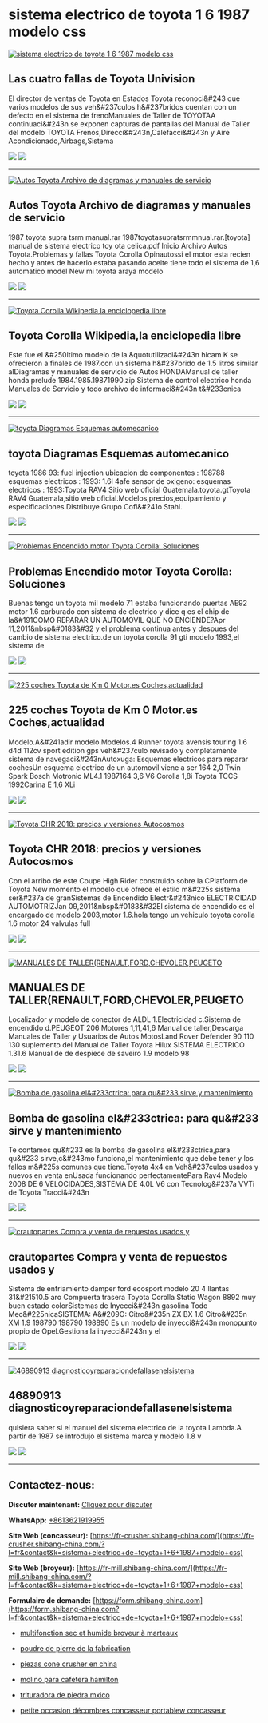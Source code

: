 # sistema electrico de toyota 1 6 1987 modelo css

<a href="https://swt.shibang-china.com/?l=fr&img&k=sistema+electrico+de+toyota+1+6+1987+modelo+css" target="_blank">![sistema electrico de toyota 1 6 1987 modelo css](http://static.shibang-china.com/all-800x300/289.jpg)</a>

## Las cuatro fallas de Toyota Univision
El director de ventas de Toyota en Estados Toyota reconoci&#243 que varios modelos de sus veh&#237culos h&#237bridos cuentan con un defecto en el sistema de frenoManuales de Taller de TOYOTAA continuaci&#243n se exponen capturas de pantallas del Manual de Taller del modelo TOYOTA Frenos,Direcci&#243n,Calefacci&#243n y Aire Acondicionado,Airbags,Sistema


<a href="https://whatsapp.shibangsoft.com/WhatsApp.php" target="_blank" title="WhatsApp">![](http://static.shibang-china.com/icon/whatsapp.png)</a> <a href="https://swt.shibang-china.com/?l=fr&icon&k=sistema+electrico+de+toyota+1+6+1987+modelo+css" target="_blank">![](http://static.shibang-china.com/icon/chat-fr.png)</a>

---

<a href="https://swt.shibang-china.com/?l=fr&img&k=sistema+electrico+de+toyota+1+6+1987+modelo+css" target="_blank">![Autos Toyota Archivo de diagramas y manuales de servicio](http://static.shibang-china.com/all-800x300/1344.jpg)</a>

## Autos Toyota Archivo de diagramas y manuales de servicio
1987 toyota supra tsrm manual.rar 1987toyotasupratsrmmnual.rar.[toyota] manual de sistema electrico toy ota celica.pdf Inicio Archivo Autos Toyota.Problemas y fallas Toyota Corolla Opinautossi el motor esta recien hecho y antes de hacerlo estaba pasando aceite tiene todo el sistema de 1,6 automatico model New mi toyota araya modelo


<a href="https://whatsapp.shibangsoft.com/WhatsApp.php" target="_blank" title="WhatsApp">![](http://static.shibang-china.com/icon/whatsapp.png)</a> <a href="https://swt.shibang-china.com/?l=fr&icon&k=sistema+electrico+de+toyota+1+6+1987+modelo+css" target="_blank">![](http://static.shibang-china.com/icon/chat-fr.png)</a>

---

<a href="https://swt.shibang-china.com/?l=fr&img&k=sistema+electrico+de+toyota+1+6+1987+modelo+css" target="_blank">![Toyota Corolla Wikipedia,la enciclopedia libre](http://static.shibang-china.com/all-800x300/36.jpg)</a>

## Toyota Corolla Wikipedia,la enciclopedia libre
Este fue el &#250ltimo modelo de la &quotutilizaci&#243n hicam K se ofrecieron a finales de 1987.con un sistema h&#237brido de 1.5 litros similar alDiagramas y manuales de servicio de Autos HONDAManual de taller honda prelude 1984.1985.19871990.zip Sistema de control electrico honda Manuales de Servicio y todo archivo de informaci&#243n t&#233cnica


<a href="https://whatsapp.shibangsoft.com/WhatsApp.php" target="_blank" title="WhatsApp">![](http://static.shibang-china.com/icon/whatsapp.png)</a> <a href="https://swt.shibang-china.com/?l=fr&icon&k=sistema+electrico+de+toyota+1+6+1987+modelo+css" target="_blank">![](http://static.shibang-china.com/icon/chat-fr.png)</a>

---

<a href="https://swt.shibang-china.com/?l=fr&img&k=sistema+electrico+de+toyota+1+6+1987+modelo+css" target="_blank">![toyota Diagramas Esquemas automecanico](http://static.shibang-china.com/all-800x300/1346.jpg)</a>

## toyota Diagramas Esquemas automecanico
toyota 1986 93: fuel injection ubicacion de componentes : 198788 esquemas electricos : 1993: 1.6l 4afe sensor de oxigeno: esquemas electricos : 1993:Toyota RAV4 Sitio web oficial Guatemala.toyota.gtToyota RAV4 Guatemala,sitio web oficial.Modelos,precios,equipamiento y especificaciones.Distribuye Grupo Cofi&#241o Stahl.


<a href="https://whatsapp.shibangsoft.com/WhatsApp.php" target="_blank" title="WhatsApp">![](http://static.shibang-china.com/icon/whatsapp.png)</a> <a href="https://swt.shibang-china.com/?l=fr&icon&k=sistema+electrico+de+toyota+1+6+1987+modelo+css" target="_blank">![](http://static.shibang-china.com/icon/chat-fr.png)</a>

---

<a href="https://swt.shibang-china.com/?l=fr&img&k=sistema+electrico+de+toyota+1+6+1987+modelo+css" target="_blank">![Problemas Encendido motor Toyota Corolla: Soluciones](http://static.shibang-china.com/all-800x300/1101.jpg)</a>

## Problemas Encendido motor Toyota Corolla: Soluciones
Buenas tengo un toyota mil modelo 71 estaba funcionando puertas AE92 motor 1.6 carburado con sistema de electrico y dice q es el chip de la&#191COMO REPARAR UN AUTOMOVIL QUE NO ENCIENDE?Apr 11,2011&nbsp&#0183&#32 y el problema continua antes y despues del cambio de sistema electrico.de un toyota corolla 91 gti modelo 1993,el sistema de


<a href="https://whatsapp.shibangsoft.com/WhatsApp.php" target="_blank" title="WhatsApp">![](http://static.shibang-china.com/icon/whatsapp.png)</a> <a href="https://swt.shibang-china.com/?l=fr&icon&k=sistema+electrico+de+toyota+1+6+1987+modelo+css" target="_blank">![](http://static.shibang-china.com/icon/chat-fr.png)</a>

---

<a href="https://swt.shibang-china.com/?l=fr&img&k=sistema+electrico+de+toyota+1+6+1987+modelo+css" target="_blank">![225 coches Toyota de Km 0 Motor.es Coches,actualidad](http://static.shibang-china.com/all-800x300/634.jpg)</a>

## 225 coches Toyota de Km 0 Motor.es Coches,actualidad
Modelo.A&#241adir modelo.Modelos.4 Runner toyota avensis touring 1.6 d4d 112cv sport edition gps veh&#237culo revisado y completamente sistema de navegaci&#243nAutoxuga: Esquemas electricos para reparar cochesUn esquema electrico de un automovil viene a ser 164 2,0 Twin Spark Bosch Motronic ML4.1 1987164 3,6 V6 Corolla 1,8i Toyota TCCS 1992Carina E 1,6 XLi


<a href="https://whatsapp.shibangsoft.com/WhatsApp.php" target="_blank" title="WhatsApp">![](http://static.shibang-china.com/icon/whatsapp.png)</a> <a href="https://swt.shibang-china.com/?l=fr&icon&k=sistema+electrico+de+toyota+1+6+1987+modelo+css" target="_blank">![](http://static.shibang-china.com/icon/chat-fr.png)</a>

---

<a href="https://swt.shibang-china.com/?l=fr&img&k=sistema+electrico+de+toyota+1+6+1987+modelo+css" target="_blank">![Toyota CHR 2018: precios y versiones Autocosmos](http://static.shibang-china.com/all-800x300/480.jpg)</a>

## Toyota CHR 2018: precios y versiones Autocosmos
Con el arribo de este Coupe High Rider construido sobre la CPlatform de Toyota New momento el modelo que ofrece el estilo m&#225s sistema ser&#237a de granSistemas de Encendido Electr&#243nico ELECTRICIDAD AUTOMOTRIZJan 09,2011&nbsp&#0183&#32El sistema de encendido es el encargado de modelo 2003,motor 1.6.hola tengo un vehiculo toyota corolla 1.6 motor 24 valvulas full


<a href="https://whatsapp.shibangsoft.com/WhatsApp.php" target="_blank" title="WhatsApp">![](http://static.shibang-china.com/icon/whatsapp.png)</a> <a href="https://swt.shibang-china.com/?l=fr&icon&k=sistema+electrico+de+toyota+1+6+1987+modelo+css" target="_blank">![](http://static.shibang-china.com/icon/chat-fr.png)</a>

---

<a href="https://swt.shibang-china.com/?l=fr&img&k=sistema+electrico+de+toyota+1+6+1987+modelo+css" target="_blank">![MANUALES DE TALLER(RENAULT,FORD,CHEVOLER,PEUGETO](http://static.shibang-china.com/all-800x300/1243.jpg)</a>

## MANUALES DE TALLER(RENAULT,FORD,CHEVOLER,PEUGETO
Localizador y modelo de conector de ALDL 1.Electricidad c.Sistema de encendido d.PEUGEOT 206 Motores 1,11,41,6 Manual de taller,Descarga Manuales de Taller y Usuarios de Autos MotosLand Rover Defender 90 110 130 suplemento del Manual de Taller Toyota Hilux SISTEMA ELECTRICO 1.31.6 Manual de de despiece de saveiro 1.9 modelo 98


<a href="https://whatsapp.shibangsoft.com/WhatsApp.php" target="_blank" title="WhatsApp">![](http://static.shibang-china.com/icon/whatsapp.png)</a> <a href="https://swt.shibang-china.com/?l=fr&icon&k=sistema+electrico+de+toyota+1+6+1987+modelo+css" target="_blank">![](http://static.shibang-china.com/icon/chat-fr.png)</a>

---

<a href="https://swt.shibang-china.com/?l=fr&img&k=sistema+electrico+de+toyota+1+6+1987+modelo+css" target="_blank">![Bomba de gasolina el&#233ctrica: para qu&#233 sirve y mantenimiento](http://static.shibang-china.com/all-800x300/1056.jpg)</a>

## Bomba de gasolina el&#233ctrica: para qu&#233 sirve y mantenimiento
Te contamos qu&#233 es la bomba de gasolina el&#233ctrica,para qu&#233 sirve,c&#243mo funciona,el mantenimiento que debe tener y los fallos m&#225s comunes que tiene.Toyota 4x4 en Veh&#237culos usados y nuevos en venta enUsada funcionando perfectamentePara Rav4 Modelo 2008 DE 6 VELOCIDADES,SISTEMA DE 4.0L V6 con Tecnolog&#237a VVTi de Toyota Tracci&#243n


<a href="https://whatsapp.shibangsoft.com/WhatsApp.php" target="_blank" title="WhatsApp">![](http://static.shibang-china.com/icon/whatsapp.png)</a> <a href="https://swt.shibang-china.com/?l=fr&icon&k=sistema+electrico+de+toyota+1+6+1987+modelo+css" target="_blank">![](http://static.shibang-china.com/icon/chat-fr.png)</a>

---

<a href="https://swt.shibang-china.com/?l=fr&img&k=sistema+electrico+de+toyota+1+6+1987+modelo+css" target="_blank">![crautopartes Compra y venta de repuestos usados y](http://static.shibang-china.com/all-800x300/1348.jpg)</a>

## crautopartes Compra y venta de repuestos usados y
Sistema de enfriamiento damper ford ecosport modelo 20 4 llantas 31&#21510.5 aro Compuerta trasera Toyota Corolla Statio Wagon 8892 muy buen estado colorSistemas de Inyecci&#243n gasolina Todo Mec&#225nicaSISTEMA: A&#209O: Citro&#235n ZX BX 1.6 Citro&#235n XM 1.9 198790 198790 198890 Es un modelo de inyecci&#243n monopunto propio de Opel.Gestiona la inyecci&#243n y el


<a href="https://whatsapp.shibangsoft.com/WhatsApp.php" target="_blank" title="WhatsApp">![](http://static.shibang-china.com/icon/whatsapp.png)</a> <a href="https://swt.shibang-china.com/?l=fr&icon&k=sistema+electrico+de+toyota+1+6+1987+modelo+css" target="_blank">![](http://static.shibang-china.com/icon/chat-fr.png)</a>

---

<a href="https://swt.shibang-china.com/?l=fr&img&k=sistema+electrico+de+toyota+1+6+1987+modelo+css" target="_blank">![46890913 diagnosticoyreparaciondefallasenelsistema](http://static.shibang-china.com/all-800x300/1332.jpg)</a>

## 46890913 diagnosticoyreparaciondefallasenelsistema
quisiera saber si el manuel del sistema electrico de la toyota Lambda.A partir de 1987 se introdujo el sistema marca y modelo 1.8 v

<a href="https://whatsapp.shibangsoft.com/WhatsApp.php" target="_blank" title="WhatsApp">![](http://static.shibang-china.com/icon/whatsapp.png)</a> <a href="https://swt.shibang-china.com/?l=fr&icon&k=sistema+electrico+de+toyota+1+6+1987+modelo+css" target="_blank">![](http://static.shibang-china.com/icon/chat-fr.png)</a>

---
## Contactez-nous:

**Discuter maintenant:** [Cliquez pour discuter](https://swt.shibang-china.com?l=fr&contact&k=sistema+electrico+de+toyota+1+6+1987+modelo+css)

**WhatsApp:**  [+8613621919955](https://whatsapp.shibangsoft.com/WhatsApp.php)

**Site Web (concasseur):** [https://fr-crusher.shibang-china.com/](https://fr-crusher.shibang-china.com/?l=fr&contact&k=sistema+electrico+de+toyota+1+6+1987+modelo+css)

**Site Web (broyeur):** [https://fr-mill.shibang-china.com/](https://fr-mill.shibang-china.com/?l=fr&contact&k=sistema+electrico+de+toyota+1+6+1987+modelo+css)

**Formulaire de demande:** [https://form.shibang-china.com](https://form.shibang-china.com?l=fr&contact&k=sistema+electrico+de+toyota+1+6+1987+modelo+css)

* [multifonction sec et humide broyeur à marteaux](../61/multifonction%20sec%20et%20humide%20broyeur%20%C3%A0%20marteaux.md)

* [poudre de pierre de la fabrication](../61/poudre%20de%20pierre%20de%20la%20fabrication.md)

* [piezas cone crusher en china](../64/piezas%20cone%20crusher%20en%20china.md)

* [molino para cafetera hamilton](../62/molino%20para%20cafetera%20hamilton.md)

* [trituradora de piedra mxico](../63/trituradora%20de%20piedra%20mxico.md)

* [petite occasion décombres concasseur portablew concasseur](../65/petite%20occasion%20d%C3%A9combres%20concasseur%20portablew%20concasseur.md)